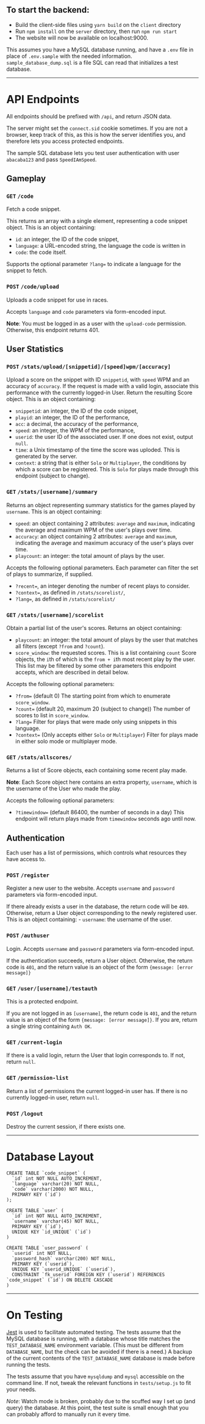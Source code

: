 ## To start the backend:
- Build the client-side files using `yarn build` on the `client` directory
- Run `npm install` on the `server` directory, then run `npm run start`
- The website will now be available on localhost:9000.

This assumes you have a MySQL database running, and have a `.env` file in place of `.env.sample` with the
needed information. `sample_database_dump.sql` is a file SQL can read that initializes a test database.

---

# API Endpoints

All endpoints should be prefixed with `/api`, and return JSON data.

The server might set the `connect.sid` cookie sometimes. If you are not a browser, keep track of this,
as this is how the server identifies you, and therefore lets you access protected endpoints.

The sample SQL database lets you test user authentication with user `abacaba123` and pass `SpeedIAmSpeed`.

## Gameplay

### `GET` `/code`

Fetch a code snippet. 

This returns an array with a single element, representing a code snippet object. This is an object containing:

- `id`: an integer, the ID of the code snippet,
- `language`: a URL-encoded string, the language the code is written in
- `code`: the code itself.

Supports the optional parameter `?lang=` to indicate a language for the snippet to fetch.

### `POST` `/code/upload`

Uploads a code snippet for use in races.

Accepts `language` and `code` parameters via form-encoded input. 

**Note**: You must be logged in as a user with the `upload-code` permission. Otherwise,
this endpoint returns 401.

## User Statistics

### `POST` `/stats/upload/[snippetid]/[speed]wpm/[accuracy]`

Upload a score on the snippet with ID `snippetid`, with `speed` WPM and an accuracy of `accuracy`.
If the request is made with a valid login, associate this performance with the currently logged-in User.
Return the resulting Score object. This is an object containing:

- `snippetid`: an integer, the ID of the code snippet,
- `playid`: an integer, the ID of the performance,
- `acc`: a decimal, the accuracy of the performance,
- `speed`: an integer, the WPM of the performance,
- `userid`: the user ID of the associated user. If one does not exist, output `null`.
- `time`: a Unix timestamp of the time the score was uploded. This is generated by the server.
- `context`: a string that is either `Solo` or `Multiplayer`, the
  conditions by which a score can be registered. This is `Solo` for
  plays made through this endpoint (subject to change).

### `GET` `/stats/[username]/summary`

Returns an object representing summary statistics for the games played by `username`.
This is an object containing:

- `speed`: an object containing 2 attributes: `average` and `maximum`, indicating the average and maximum 
    WPM of the user's plays over time.
- `accuracy`: an object containing 2 attributes: `average` and `maximum`, indicating the average
    and maximum accuracy of the user's plays over time.
- `playcount`: an integer: the total amount of plays by the user.

Accepts the following optional parameters. Each parameter can filter the set of plays to summarize,
if supplied.

- `?recent=`, an integer denoting the number of recent plays to consider.
- `?context=`, as defined in `/stats/scorelist/`,
- `?lang=`, as defined in `/stats/scorelist/`

### `GET` `/stats/[username]/scorelist`

Obtain a partial list of the user's scores. Returns an object containing:

- `playcount`: an integer: the total amount of plays by the user that matches all filters (except `?from` and `?count`).
- `score_window`: the requested scores. This is a list containing `count` Score objects, the `i`th of which
    is the `from + i`th most recent play by the user. This list may be filtered by some other
    parameters this endpoint accepts, which are described in detail below.

Accepts the following optional parameters:
- `?from=` (default 0) The starting point from which to enumerate `score_window`.
- `?count=` (default 20, maximum 20 (subject to change)) The number of scores to list in `score_window`.
- `?lang=` Filter for plays that were made only using snippets in this language.
- `?context=` (Only accepts either `Solo` or `Multiplayer`) Filter for plays made in either solo mode or multiplayer mode.

### `GET` `/stats/allscores/`

Returns a list of Score objects, each containing some recent play made. 

**Note**: Each Score object here contains an extra property, `username`, which is the
username of the User who made the play.

Accepts the following optional parameters:
- `?timewindow=` (default 86400, the number of seconds in a day)
  This endpoint will return plays made from `timewindow` seconds ago until now.


## Authentication

Each user has a list of permissions, which controls what resources they
have access to.

### `POST` `/register`

Register a new user to the website. Accepts `username` and `password` parameters via form-encoded input.

If there already exists a user in the database, the return code will be `409`. Otherwise, return
a User object corresponding to the newly registered user. This is an object containing:
    - `username`: the username of the user.

### `POST` `/authuser`

Login. Accepts `username` and `password` parameters via form-encoded input.

If the authentication succeeds, return a User object.
Otherwise, the return code is `401`, and the return value is an object of the
form `{message: [error message]}`

### `GET` `/user/[username]/testauth`

This is a protected endpoint.

If you are not logged in as `[username]`, the return code is `401`,  and the return value is an object of the
form `{message: [error message]}`. If you are, return a single string containing `Auth OK`.

### `GET` `/current-login`

If there is a valid login, return the User that login corresponds to. If not, return `null`.

### `GET` `/permission-list`

Return a list of permissions the current logged-in user has. If there is no
currently logged-in user, return `null`.

### `POST` `/logout`

Destroy the current session, if there exists one.

---

# Database Layout

```
CREATE TABLE `code_snippet` (
  `id` int NOT NULL AUTO_INCREMENT,
  `language` varchar(20) NOT NULL,
  `code` varchar(2000) NOT NULL,
  PRIMARY KEY (`id`)
);

CREATE TABLE `user` (
  `id` int NOT NULL AUTO_INCREMENT,
  `username` varchar(45) NOT NULL,
  PRIMARY KEY (`id`),
  UNIQUE KEY `id_UNIQUE` (`id`)
)

CREATE TABLE `user_password` (
  `userid` int NOT NULL,
  `password_hash` varchar(200) NOT NULL,
  PRIMARY KEY (`userid`),
  UNIQUE KEY `userid_UNIQUE` (`userid`),
  CONSTRAINT `fk_userid` FOREIGN KEY (`userid`) REFERENCES `code_snippet` (`id`) ON DELETE CASCADE
)
```

---

# On Testing

[Jest](https://jestjs.io/) is used to facilitate automated testing. The tests assume that
the MySQL database is running, with a database whose title matches the `TEST_DATABASE_NAME` environment variable.
(This must be different from `DATABASE_NAME`, but the check can be avoided if there is a need.)
A backup of the current contents of the `TEST_DATABASE_NAME` database is made before running the tests.

The tests assume that you have `mysqldump` and `mysql` accessible on the command line. If not,
tweak the relevant functions in `tests/setup.js` to fit your needs.

_Note_: Watch mode is broken, probably due to the scuffed way I set up (and query) the database.
At this point, the test suite is small enough that you can probably afford to 
manually run it every time.
